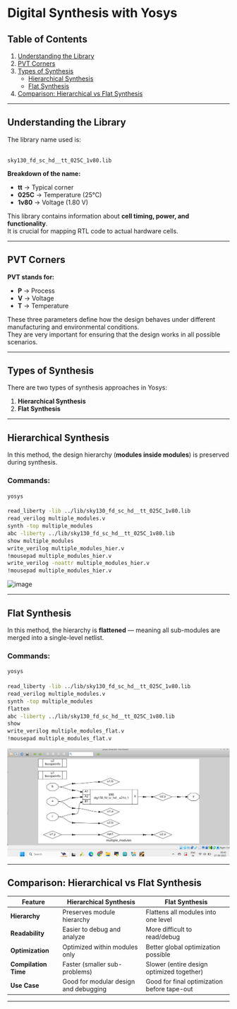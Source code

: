 # Digital Synthesis with Yosys

## Table of Contents
1. [Understanding the Library](#understanding-the-library)  
2. [PVT Corners](#pvt-corners)  
3. [Types of Synthesis](#types-of-synthesis)  
   - [Hierarchical Synthesis](#hierarchical-synthesis)  
   - [Flat Synthesis](#flat-synthesis)  
4. [Comparison: Hierarchical vs Flat Synthesis](#comparison-hierarchical-vs-flat-synthesis)  

---

## Understanding the Library
The library name used is:

```

sky130_fd_sc_hd__tt_025C_1v80.lib

````

**Breakdown of the name:**
- **tt** → Typical corner  
- **025C** → Temperature (25°C)  
- **1v80** → Voltage (1.80 V)  

This library contains information about **cell timing, power, and functionality**.  
It is crucial for mapping RTL code to actual hardware cells.

---

## PVT Corners
**PVT stands for:**
- **P** → Process  
- **V** → Voltage  
- **T** → Temperature  

These three parameters define how the design behaves under different manufacturing and environmental conditions.  
They are very important for ensuring that the design works in all possible scenarios.

---

## Types of Synthesis
There are two types of synthesis approaches in Yosys:
1. **Hierarchical Synthesis**  
2. **Flat Synthesis**

---

## Hierarchical Synthesis
In this method, the design hierarchy (**modules inside modules**) is preserved during synthesis.  

### Commands:
```bash
yosys

read_liberty -lib ../lib/sky130_fd_sc_hd__tt_025C_1v80.lib
read_verilog multiple_modules.v 
synth -top multiple_modules
abc -liberty ../lib/sky130_fd_sc_hd__tt_025C_1v80.lib
show multiple_modules
write_verilog multiple_modules_hier.v 
!mousepad multiple_modules_hier.v 
write_verilog -noattr multiple_modules_hier.v 
!mousepad multiple_modules_hier.v 
````

![image](https://github.com/DHANASRI-A/RISC-V-Chip-Tapeout/blob/397ed8a842d7f353a7d5258ffa7ee999d4fd0569/Week_1/Day_2/Pictures/Hier.png)

---

## Flat Synthesis

In this method, the hierarchy is **flattened** — meaning all sub-modules are merged into a single-level netlist.

### Commands:

```bash
yosys

read_liberty -lib ../lib/sky130_fd_sc_hd__tt_025C_1v80.lib
read_verilog multiple_modules.v
synth -top multiple_modules
flatten
abc -liberty ../lib/sky130_fd_sc_hd__tt_025C_1v80.lib
show
write_verilog multiple_modules_flat.v
!mousepad multiple_modules_flat.v
```

![image](https://github.com/DHANASRI-A/RISC-V-Chip-Tapeout/blob/e20b782e8ff8ad0802150a1c9290779a9427416b/Week_1/Day_2/Pictures/Flatten.png)

---

## Comparison: Hierarchical vs Flat Synthesis

| Feature              | Hierarchical Synthesis                | Flat Synthesis                              |
| -------------------- | ------------------------------------- | ------------------------------------------- |
| **Hierarchy**        | Preserves module hierarchy            | Flattens all modules into one level         |
| **Readability**      | Easier to debug and analyze           | More difficult to read/debug                |
| **Optimization**     | Optimized within modules only         | Better global optimization possible         |
| **Compilation Time** | Faster (smaller sub-problems)         | Slower (entire design optimized together)   |
| **Use Case**         | Good for modular design and debugging | Good for final optimization before tape-out |

---


